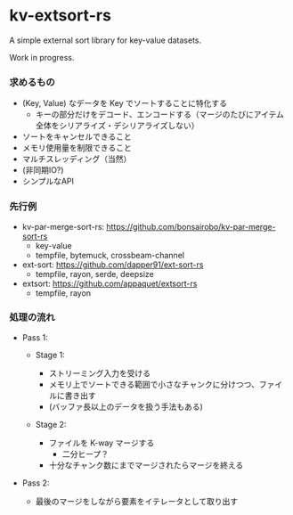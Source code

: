 # kv-extsort-rs

A simple external sort library for key-value datasets.

Work in progress.

### 求めるもの

- (Key, Value) なデータを Key でソートすることに特化する
    - キーの部分だけをデコード、エンコードする（マージのたびにアイテム全体をシリアライズ・デシリアライズしない）
- ソートをキャンセルできること
- メモリ使用量を制限できること
- マルチスレッディング（当然）
- (非同期IO?)
- シンプルなAPI

### 先行例

- kv-par-merge-sort-rs: https://github.com/bonsairobo/kv-par-merge-sort-rs
    - key-value
    - tempfile, bytemuck, crossbeam-channel
- ext-sort: https://github.com/dapper91/ext-sort-rs
    - tempfile, rayon, serde, deepsize
- extsort: https://github.com/appaquet/extsort-rs
    - tempfile, rayon

### 処理の流れ

- Pass 1:
    - Stage 1:
        - ストリーミング入力を受ける
        - メモリ上でソートできる範囲で小さなチャンクに分けつつ、ファイルに書き出す
        - (バッファ長以上のデータを扱う手法もある)

    - Stage 2:
        - ファイルを K-way マージする
            - 二分ヒープ？
        - 十分なチャンク数にまでマージされたらマージを終える

- Pass 2:
    - 最後のマージをしながら要素をイテレータとして取り出す
